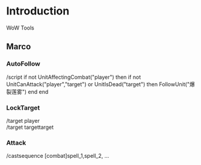 # Introduction
WoW Tools

## Marco
### AutoFollow
/script if not UnitAffectingCombat("player") then if not UnitCanAttack("player","target") or UnitIsDead("target") then FollowUnit("爆裂莲雾") end end  

### LockTarget
/target player  
/target targettarget

### Attack
/castsequence [combat]spell_1,spell_2, ...
